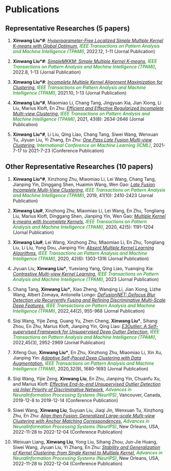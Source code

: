 # Publications


## Representative Researches (5 papers)
<ol>
  
   
  
<p style="margin-top: 8px;"><li> <b>Xinwang Liu*#</b>: <i><u>Hyperparameter-Free Localized Simple Multiple Kernel K-means with Global Optimum</u></i>, <font color="green"><i>  IEEE Transactions on Pattern Analysis and Machine Intelligence (TPAMI)</i></font>, 2022.12, 1-11  (Jornal Publication)</li></p>  
  
<p style="margin-top: 8px;"><li> <b>Xinwang Liu*#</b>: <i><u>SimpleMKKM: Simple Multiple Kernel K-means</u></i>, <font color="green"><i>IEEE Transactions on Pattern Analysis and Machine Intelligence (TPAMI)</i></font>, 2022.8, 1-13  (Jornal Publication)</li></p> 
  
<p style="margin-top: 8px;"><li> <b>Xinwang Liu*#</b>: <i><u>Incomplete Multiple Kernel Alignment Maximization for Clustering</u></i>, <font color="green"><i>IEEE Transactions on Pattern Analysis and Machine Intelligence (TPAMI)</i></font>, 2021.10, 1-13  (Jornal Publication)</li></p>  
  
<p style="margin-top: 8px;"><li> <b>Xinwang Liu*#</b>, Miaomiao Li, Chang Tang, Jingyuan Xia, Jian Xiong, Li Liu, Marius Kloft, En Zhu: <i><u>Efficient and Effective Regularized Incomplete Multi-view Clustering</u></i>, <font color="green"><i>IEEE Transactions on Pattern Analysis and Machine Intelligence (TPAMI)</i></font>, 2021, 43(8): 2634-2646  (Jornal Publication)</li></p>  

<p style="margin-top: 8px;"><li> <b>Xinwang Liu*#</b>, Li Liu, Qing Liao, Chang Tang, Siwei Wang, Wenxuan Tu, Jiyuan Liu, Yi Zhang, En Zhu: <i><u>One Pass Late Fusion Multi-view Clustering</u></i>, <font color="green"><i>International Conference on Machine Learning (ICML)</i></font>, 2021-7-17 to 2021-7-23  (Conference Publication)</li></p>  
</ol>

## Other Representative Researches (10 papers)
<ol>
<p style="margin-top: 8px;"><li> <b>Xinwang Liu*#</b>, Xinzhong Zhu, Miaomiao Li, Lei Wang, Chang Tang, Jianping Yin, Dinggang Shen, Huaimin Wang, Wen Gao: <i><u>Late Fusion Incomplete Multi-View Clustering</u></i>, <font color="green"><i>IEEE Transactions on Pattern Analysis and Machine Intelligence (TPAMI)</i></font>, 2019, 41(10): 2410-2423  (Jornal Publication)</li></p>  

<p style="margin-top: 8px;"><li> <b>Xinwang Liu#</b>, Xinzhong Zhu, Miaomiao Li, Lei Wang, En Zhu, Tongliang Liu, Marius Kloft, Dinggang Shen, Jianping Yin, Wen Gao: <i><u>Multiple Kernel k-means with Incomplete Kernels</u></i>, <font color="green"><i>IEEE Transactions on Pattern Analysis and Machine Intelligence (TPAMI)</i></font>, 2020, 42(5): 1191-1204  (Jornal Publication)</li></p>  

<p style="margin-top: 8px;"><li> <b>Xinwang Liu#</b>, Lei Wang, Xinzhong Zhu, Miaomiao Li, En Zhu, Tongliang Liu, Li Liu, Yong Dou, Jianping Yin: <i><u>Absent Multiple Kernel Learning Algorithms</u></i>, <font color="green"><i>IEEE Transactions on Pattern Analysis and Machine Intelligence (TPAMI)</i></font>, 2020, 42(6): 1303-1316  (Jornal Publication)</li></p> 

<p style="margin-top: 8px;"><li> Jiyuan Liu, <b>Xinwang Liu*</b>, Yuexiang Yang, Qing Liao, Yuanqing Xia: <i><u>Contrastive Multi-view Kernel Learning</u></i>, <font color="green"><i>IEEE Transactions on Pattern Analysis and Machine Intelligence (TPAMI)</i></font>, 2023  (Jornal Publication)</li></p>

<p style="margin-top: 8px;"><li> Chang Tang, <b>Xinwang Liu*</b>, Xiao Zheng, Wanqing Li, Jian Xiong, Lizhe Wang, Albert Zomaya, Antonella Longo: <i><u>DeFusionNET: Defocus Blur Detection via Recurrently Fusing and Refining Discriminative Multi-Scale Deep Features</u></i>, <font color="green"><i>IEEE Transactions on Pattern Analysis and Machine Intelligence (TPAMI)</i></font>, 2022,44(2), 955-968  (Jornal Publication)</li></p>

<p style="margin-top: 8px;"><li> Siqi Wang, Yijie Zeng, Guang Yu, Zhen Cheng, <b>Xinwang Liu*</b>, Sihang Zhou, En Zhu, Marius Kloft, Jianping Yin, Qing Liao: <i><u>E3Outlier: A Self-supervised Framework for Unsupervised Deep Outlier Detection</u></i>, <font color="green"><i>IEEE Transactions on Pattern Analysis and Machine Intelligence (TPAMI)</i></font>, 2022,45(3), 2952-2969  (Jornal Publication)</li></p>

<p style="margin-top: 8px;"><li> Xifeng Guo, <b>Xinwang Liu*</b>, En Zhu, Xinzhong Zhu, Miaomiao Li, Xin Xu, Jianping Yin: <i><u>Adaptive Self-Paced Deep Clustering with Data Augmentation</u></i>, <font color="green"><i>IEEE Transactions on Pattern Analysis and Machine Intelligence (TPAMI)</i></font>, 2020,32(9), 1680-1693  (Jornal Publication)</li></p>    

<p style="margin-top: 8px;"><li> Siqi Wang, Yijie Zeng, <b>Xinwang Liu</b>, En Zhu, Jianping Yin, Chuanfu Xu, and Marius Kloft: <i><u>Effective End-to-end Unsupervised Outlier Detection via Inlier Priority of Discriminative Network</u></i>, <font color="green"><i>Advances in NeuralInformation Processing Systems (NeurIPS)</i></font>, Vancouver, Canada, 2019-12-8 to 2019-12-14 (Conference Publication)</li></p>

<p style="margin-top: 8px;"><li> Siwei Wang, <b>Xinwang Liu</b>, Suyuan Liu, Jiaqi Jin, Wenxuan Tu, Xinzhong Zhu, En Zhu: <i><u>Align then Fusion: Generalized Large-scale Multi-view Clustering with Anchor Matching Correspondences</u></i>, <font color="green"><i>Advances in NeuralInformation Processing Systems (NeurIPS)</i></font>, New Orleans, USA, 2022-11-28 to 2022-12-04 (Conference Publication)</li></p>

<p style="margin-top: 8px;"><li> Weixuan Liang, <b>Xinwang Liu</b>, Yong Liu, Sihang Zhou, Jun-Jie Huang, Siwei Wang, Jiyuan Liu, Yi Zhang, En Zhu: <i><u>Stability and Generalization of Kernel Clustering: from Single Kernel to Multiple Kernel</u></i>, <font color="green"><i>Advances in NeuralInformation Processing Systems (NeurIPS)</i></font>, New Orleans, USA, 2022-11-28 to 2022-12-04 (Conference Publication)</li></p>
</ol>
